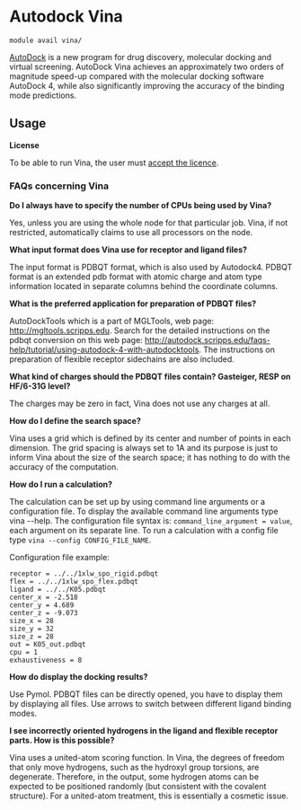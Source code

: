 # Autodock Vina 

    module avail vina/

[AutoDock](https://vina.scripps.edu/) is a new program for drug discovery, molecular docking and virtual screening. AutoDock Vina achieves an approximately two orders of magnitude speed-up compared with the molecular docking software AutoDock 4, while also significantly improving the accuracy of the binding mode predictions.  

## Usage

**License**

To be able to run Vina, the user must [accept the licence](https://signup.e-infra.cz/meta/registrar/?vo=meta&group=lic_vina). 

### FAQs concerning Vina

**Do I always have to specify the number of CPUs being used by Vina?**

Yes, unless you are using the whole node for that particular job. Vina, if not restricted, automatically claims to use all processors on the node.

**What input format does Vina use for receptor and ligand files?**

The input format is PDBQT format, which is also used by Autodock4. PDBQT format is an extended pdb format with atomic charge and atom type information located in separate columns behind the coordinate columns.

**What is the preferred application for preparation of PDBQT files?**

AutoDockTools which is a part of MGLTools, web page: http://mgltools.scripps.edu. Search for the detailed instructions on the pdbqt conversion on this web page: http://autodock.scripps.edu/faqs-help/tutorial/using-autodock-4-with-autodocktools. The instructions on preparation of flexible receptor sidechains are also included.

**What kind of charges should the PDBQT files contain? Gasteiger, RESP on HF/6-31G level?**

The charges may be zero in fact, Vina does not use any charges at all.

**How do I define the search space?**

Vina uses a grid which is defined by its center and number of points in each dimension. The grid spacing is always set to 1A and its purpose is just to inform Vina about the size of the search space; it has nothing to do with the accuracy of the computation.

**How do I run a calculation?**

The calculation can be set up by using command line arguments or a configuration file. To display the available command line arguments type vina --help. The configuration file syntax is: `command_line_argument = value`, each argument on its separate line. To run a calculation with a config file type `vina --config CONFIG_FILE_NAME`.

Configuration file example:

```
receptor = ../../1xlw_spo_rigid.pdbqt
flex = ../../1xlw_spo_flex.pdbqt
ligand = ../../K05.pdbqt
center_x = -2.518
center_y = 4.689
center_z = -9.073
size_x = 28
size_y = 32
size_z = 28
out = K05_out.pdbqt
cpu = 1
exhaustiveness = 8
```

**How do display the docking results?** 

Use Pymol. PDBQT files can be directly opened, you have to display them by displaying all files. Use arrows to switch between different ligand binding modes.

**I see incorrectly oriented hydrogens in the ligand and flexible receptor parts. How is this possible?**

Vina uses a united-atom scoring function. In Vina, the degrees of freedom that only move hydrogens, such as the hydroxyl group torsions, are degenerate. Therefore, in the output, some hydrogen atoms can be expected to be positioned randomly (but consistent with the covalent structure). For a united-atom treatment, this is essentially a cosmetic issue. 
